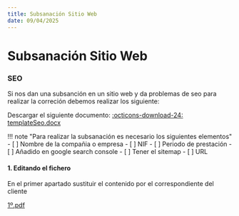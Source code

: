 ```yaml
---
title: Subsanación Sitio Web 
date: 09/04/2025
---
```

# Subsanación Sitio Web 

### SEO

Si nos dan una subsanción en un sitio web y da problemas de seo para realizar la correción debemos realizar los siguiente:

Descargar el siguiente documento: [:octicons-download-24: templateSeo.docx](../../../files/subsanacion_sitoweb/templateSeo.docx) 

!!! note "Para realizar la subsanación es necesario los siguientes elementos" 
    - [ ] Nombre de la compañia o empresa
    - [ ] NIF
    - [ ] Periodo de prestación
    - [ ] Añadido en google search console
    - [ ] Tener el sitemap
    - [ ] URL


#### 1. Editando el fichero 

En el primer apartado sustituir el contenido por el correspondiente del cliente


[1º.pdf](https://github.com/user-attachments/files/19008108/1.pdf)

